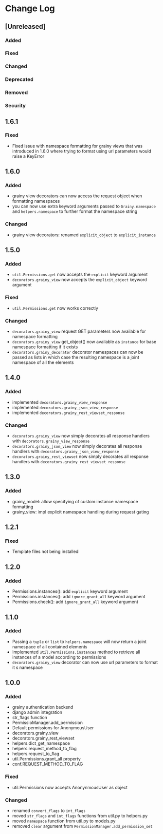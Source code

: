 
# Change Log

## [Unreleased]
### Added
### Fixed
### Changed
### Deprecated
### Removed
### Security

## 1.6.1

### Fixed

- Fixed issue with namespace formatting for grainy views that was introduced in 1.6.0 where trying to format using url parameters would raise a KeyError

## 1.6.0

### Added

- grainy view decorators can now access the request object when formatting namespaces
- you can now use extra keyword arguments passed to `Grainy.namespace` and `helpers.namespace` to further format the namespace string

### Changed

- grainy view decorators: renamed `explicit_object` to `explicit_instance`


## 1.5.0

### Added

- `util.Permissions.get` now accepts the `explicit` keyword argument
- `decorators.grainy_view` now accepts the `explicit_object` keyword argument

### Fixed

- `util.Permissions.get` now works correctly

### Changed

- `decorators.grainy_view` request GET parameters now available for namespace formatting
- `decorators.grainy_view` get_object() now available as `instance` for base namespace formatting if it exists
- `decorators.grainy_decorator` decorator namespaces can now be passed as lists in which case the resulting namespace is a joint namespace of all the elements


## 1.4.0

### Added

- implemented `decorators.grainy_view_response`
- implemented `decorators.grainy_json_view_response`
- implemented `decorators.grainy_rest_viewset_response`

### Changed

- `decorators.grainy_view` now simply decorates all response handlers
    with `decorators.grainy_view_response`
- `decorators.grainy_json_view` now simply decorates all response handlers
    with `decorators.grainy_json_view_response`
- `decorators.grainy_rest_viewset` now simply decorates all response handlers
    with `decorators.grainy_rest_viewset_response`

## 1.3.0

### Added

- grainy_model: allow specifying of custom instance namespace formatting
- grainy_view: impl explicit namespace handling during request gating

## 1.2.1

### Fixed

- Template files not being installed

## 1.2.0

### Added

- Permissions.instances(): add `explicit` keyword argument
- Permissions.instances(): add `ignore_grant_all` keyword argument
- Permissions.check(): add `ignore_grant_all` keyword argument

## 1.1.0

### Added

- Passing a `tuple` or `list` to `helpers.namespace` will now return a joint namespace of all contained elements
- Implemented `util.Permissions.instances` method to retrieve all instances of a model according to permissions
- `decorators.grainy_view` decorator can now use url parameters to format it s namespace

## 1.0.0

### Added

- grainy authentication backend
- django admin integration
- str_flags function
- PermissioManager.add_permission
- Default permissions for AnonymousUser
- decorators.grainy_view
- decorators.grainy_rest_viewset
- helpers.dict_get_namespace
- helpers.request_method_to_flag
- helpers.request_to_flag
- util.Permissions.grant_all property
- conf.REQUEST_METHOD_TO_FLAG

### Fixed

- util.Permissions now accepts AnonynmousUser as object

### Changed

- renamed `convert_flags` to `int_flags`
- moved `str_flags` and `int_flags` functions from util.py to helpers.py
- moved `namespace` function from util.py to models.py
- removed `clear` argument from `PermissionManager.add_permission_set`
